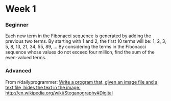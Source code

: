 # Week 1

### Beginner
Each new term in the Fibonacci sequence is generated by adding the previous two terms.
By starting with 1 and 2, the first 10 terms will be: 1, 2, 3, 5, 8, 13, 21, 34, 55, 89, ...
By considering the terms in the Fibonacci sequence whose values do not exceed four million, find the sum of the even-valued terms.

### Advanced
From r/dailyprogrammer: <a href="http://www.reddit.com/r/dailyprogrammer/comments/10l8cq/9272012_challenge_101_intermediate_image/">
Write a program that, given an image file and a text file, hides the text in the image. </a>
<a href="http://en.wikipedia.org/wiki/Steganography#Digital">http://en.wikipedia.org/wiki/Steganography#Digital</a>
